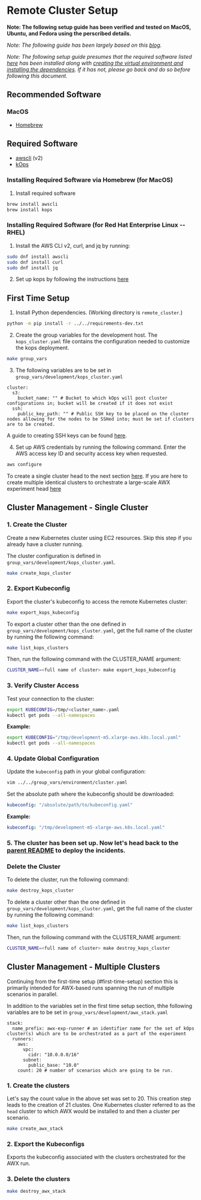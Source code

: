 # Remote Cluster Setup

__Note: The following setup guide has been verified and tested on MacOS, Ubuntu, and Fedora using the perscribed details.__

_Note: The following guide has been largely based on this [blog](https://aws.amazon.com/blogs/compute/kubernetes-clusters-aws-kops/)._

_Note: The following setup guide presumes that the required software listed [here](../../README.md#required-software) has been installed along with [creating the virtual environment and installing the dependencies](../../README.md#installing-dependencies). If it has not, please go back and do so before following this document._

## Recommended Software

### MacOS

- [Homebrew](https://brew.sh/)

## Required Software

- [awscli](https://docs.aws.amazon.com/cli/latest/userguide/getting-started-install.html) (v2)
- [kOps](https://kops.sigs.k8s.io/getting_started/install/)

### Installing Required Software via Homebrew (for MacOS)

1. Install required software
```bash
brew install awscli
brew install kops
```

### Installing Required Software (for Red Hat Enterprise Linux -- RHEL)

1. Install the AWS CLI v2, curl, and jq by running:
```bash
sudo dnf install awscli
sudo dnf install curl
sudo dnf install jq
```
2. Set up kops by following the instructions [here](https://kops.sigs.k8s.io/getting_started/install/#linux)


## First Time Setup

1. Install Python dependencies. (Working directory is `remote_cluster`.)
```bash
python -m pip install -r ../../requirements-dev.txt
```

2. Create the group variables for the development host. The `kops_cluster.yaml` file contains the configuration needed to customize the kops deployment.
```bash
make group_vars
```

3. The following variables are to be set in `group_vars/development/kops_cluster.yaml`
```
cluster:
  s3:
    bucket_name: "" # Bucket to which kOps will post cluster configurations in; bucket will be created if it does not exist
  ssh:
    public_key_path: "" # Public SSH key to be placed on the cluster nodes allowing for the nodes to be SSHed into; must be set if clusters are to be created.
```
A guide to creating SSH keys can be found [here](https://docs.github.com/en/authentication/connecting-to-github-with-ssh/generating-a-new-ssh-key-and-adding-it-to-the-ssh-agent).

4. Set up AWS credentials by running the following command. Enter the AWS access key ID and security access key when requested.
```bash
aws configure
```

To create a single cluster head to the next section [here](#cluster-management---single-cluster). If you are here to create multiple identical clusters to orchestrate a large-scale AWX experiment head [here](#cluster-management---multiple-cluster)

## Cluster Management - Single Cluster

### 1. Create the Cluster
Create a new Kubernetes cluster using EC2 resources. Skip this step if you already have a cluster running.

The cluster configuration is defined in `group_vars/development/kops_cluster.yaml`.

```bash
make create_kops_cluster
```

### 2. Export Kubeconfig
Export the cluster's kubeconfig to access the remote Kubernetes cluster:

```bash
make export_kops_kubeconfig
```

To export a cluster other than the one defined in `group_vars/development/kops_cluster.yaml`, get the full name of the cluster by running the following command:

```bash
make list_kops_clusters
```

Then, run the following command with the CLUSTER_NAME argument:

```bash
CLUSTER_NAME=<full name of cluster> make export_kops_kubeconfig
```

### 3. Verify Cluster Access
Test your connection to the cluster:

```bash
export KUBECONFIG=/tmp/<cluster_name>.yaml
kubectl get pods --all-namespaces
```

**Example:**
```bash
export KUBECONFIG="/tmp/development-m5.xlarge-aws.k8s.local.yaml"
kubectl get pods --all-namespaces
```

### 4. Update Global Configuration
Update the `kubeconfig` path in your global configuration:

```bash
vim ../../group_vars/environment/cluster.yaml
```

Set the absolute path where the kubeconfig should be downloaded:
```yaml
kubeconfig: "/absolute/path/to/kubeconfig.yaml"
```

**Example:**
```yaml
kubeconfig: "/tmp/development-m5-xlarge-aws.k8s.local.yaml"
```

### 5. The cluster has been set up. Now let's head back to the [parent README](../../README.md#running-incident-scenarios---quick-start) to deploy the incidents.

### Delete the Cluster
To delete the cluster, run the following command:

```bash
make destroy_kops_cluster
```

To delete a cluster other than the one defined in `group_vars/development/kops_cluster.yaml`, get the full name of the cluster by running the following command:

```bash
make list_kops_clusters
```

Then, run the following command with the CLUSTER_NAME argument:

```bash
CLUSTER_NAME=<full name of cluster> make destroy_kops_cluster
```

## Cluster Management - Multiple Clusters

Continuing from the first-time setup (#first-time-setup) section this is primarily intended for AWX-based runs spanning the run of multiple scenarios in parallel.

In addition to the variables set in the first time setup section, thhe following variables are to be set in `group_vars/development/awx_stack.yaml`
```
stack:
  name_prefix: awx-exp-runner # an identifier name for the set of kOps cluster(s) which are to be orchestrated as a part of the experiment
  runners:
    aws:
      vpc:
        cidr: "10.0.0.0/16"
      subnet:
        public_base: "10.0"
    count: 20 # number of scenarios which are going to be run.
```

### 1. Create the clusters

Let's say the count value in the above set was set to 20. This creation step leads to the creation of 21 clustes. One Kubernetes cluster referred to as the `head` cluster to which AWX would be installed to and then a cluster per scenario.

```bash
make create_awx_stack
```

### 2. Export the Kubeconfigs

Exports the kubeconfig associated with the clusters orchestrated for the AWX run.

### 3. Delete the clusters

```bash
make destroy_awx_stack
```